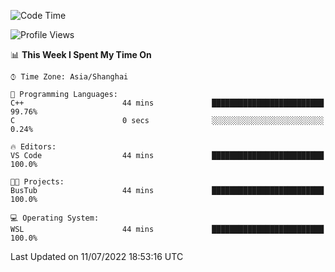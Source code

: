 <!--START_SECTION:waka-->
![Code Time](http://img.shields.io/badge/Code%20Time-154%20hrs%2028%20mins-blue)

![Profile Views](http://img.shields.io/badge/Profile%20Views-2-blue)

📊 **This Week I Spent My Time On** 

```text
⌚︎ Time Zone: Asia/Shanghai

💬 Programming Languages: 
C++                      44 mins             █████████████████████████   99.76% 
C                        0 secs              ░░░░░░░░░░░░░░░░░░░░░░░░░   0.24%

🔥 Editors: 
VS Code                  44 mins             █████████████████████████   100.0%

🐱‍💻 Projects: 
BusTub                   44 mins             █████████████████████████   100.0%

💻 Operating System: 
WSL                      44 mins             █████████████████████████   100.0%

```


 Last Updated on 11/07/2022 18:53:16 UTC
<!--END_SECTION:waka-->
